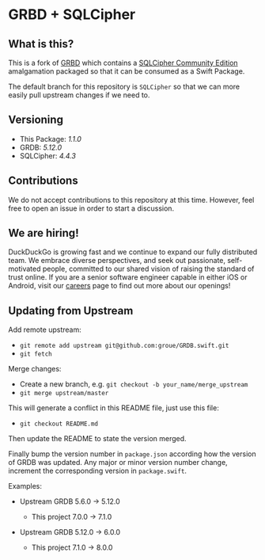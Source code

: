 # GRBD + SQLCipher 

## What is this?
This is a fork of [GRBD](https://github.com/groue/GRDB.swift) which contains a [SQLCipher Community Edition](https://www.zetetic.net/sqlcipher/open-source/) amalgamation packaged so that it can be consumed as a Swift Package.

The default branch for this repository is `SQLCipher` so that we can more easily pull upstream changes if we need to.

## Versioning

* This Package: *1.1.0*
* GRDB: *5.12.0*
* SQLCipher: *4.4.3*

## Contributions
We do not accept contributions to this repository at this time.  However, feel free to open an issue in order to start a discussion.

## We are hiring!
DuckDuckGo is growing fast and we continue to expand our fully distributed team. We embrace diverse perspectives, and seek out passionate, self-motivated people, committed to our shared vision of raising the standard of trust online. If you are a senior software engineer capable in either iOS or Android, visit our [careers](https://duckduckgo.com/hiring/#open) page to find out more about our openings!

## Updating from Upstream

Add remote upstream:

* `git remote add upstream git@github.com:groue/GRDB.swift.git`
* `git fetch`

Merge changes:

* Create a new branch, e.g. `git checkout -b your_name/merge_upstream`
* `git merge upstream/master`

This will generate a conflict in this README file, just use this file:

* `git checkout README.md`

Then update the README to state the version merged.

Finally bump the version number in `package.json` according how the version of GRDB was updated.  Any major or minor version number change, increment the corresponding version in `package.swift`.

Examples:

* Upstream GRDB 5.6.0 -> 5.12.0
  * This project 7.0.0 -> 7.1.0

* Upstream GRDB 5.12.0 -> 6.0.0
  * This project 7.1.0 -> 8.0.0

